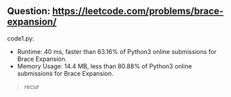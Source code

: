 ## Question: https://leetcode.com/problems/brace-expansion/

code1.py:
* Runtime: 40 ms, faster than 63.16% of Python3 online submissions for Brace Expansion.
* Memory Usage: 14.4 MB, less than 80.88% of Python3 online submissions for Brace Expansion.
> recur